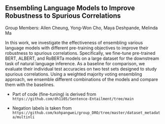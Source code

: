 ## Ensembling Language Models to Improve Robustness to Spurious Correlations

Group Members: Allen Cheung, Yong-Won Cho, Maya Deshpande, Melinda Ma

In this work, we investigate the effectiveness of ensembling various language models with different pre-training objectives to improve their robustness to spurious correlations. Specifically, we fine-tune pre-trained BERT, ALBERT, and RoBERTa models on a large dataset for the downstream task of natural language inference. As a baseline for comparison, we evaluate their individual test accuracies on two test sets designed to study spurious correlations. Using a weighted majority voting ensembling approach, we ensemble different combinations of the models and compare them with the baselines.

- Part of code (fine-tuning) is derived from `https://github.com/dh1105/Sentence-Entailment/tree/main`

- Negation labels is taken from `https://github.com/kohpangwei/group_DRO/tree/master/dataset_metadata/multinli`